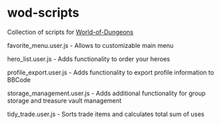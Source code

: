 wod-scripts
===========

Collection of scripts for [World-of-Dungeons](http://www.world-of-dungeons.net)

favorite_menu.user.js       - Allows to customizable main menu

hero_list.user.js           - Adds functionality to order your heroes

profile_export.user.js      - Adds functionality to export profile information to BBCode

storage_management.user.js  - Adds additional functionality for group storage and treasure vault management

tidy_trade.user.js          - Sorts trade items and calculates total sum of uses


